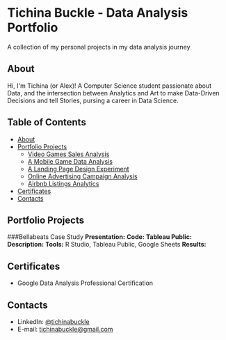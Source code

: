 # Tichina Buckle - Data Analysis Portfolio
A collection of my personal projects in my data analysis journey

## About
Hi, I'm Tichina (or Alex)! A Computer Science student passionate about Data, and the intersection between Analytics and Art to make Data-Driven Decisions and tell Stories, pursing a career in Data Science.

## Table of Contents
- [About](#about)
- [Portfolio Projects](#portfolio-projects)
	+ [Video Games Sales Analysis](#video-games-sales-analysis)
	+ [A Mobile Game Data Analysis](#a-mobile-game-data-analysis)
	+ [A Landing Page Design Experiment](#a-landing-page-design-experiment)
	+ [Online Advertising Campaign Analysis](#online-advertising-campaign-analysis)
	+ [Airbnb Listings Analytics](#airbnb-listings-analytics)
- [Certificates](#certificates)
- [Contacts](#contacts)

## Portfolio Projects

###Bellabeats Case Study
**Presentation:**
**Code:**
**Tableau Public:**
**Description:**
**Tools:** R Studio, Tableau Public, Google Sheets
**Results:**


## Certificates
- Google Data Analysis Professional Certification

## Contacts
- LinkedIn: [@tichinabuckle](https://www.linkedin.com/in/tichinabuckle/)
- E-mail: tichinabuckle@gmail.com
